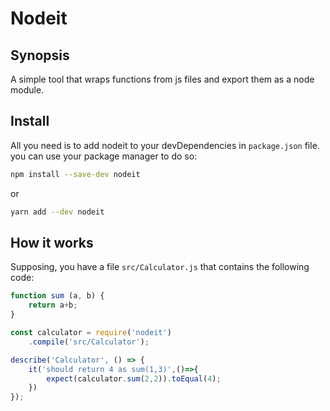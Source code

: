 # Nodeit

## Synopsis

A simple tool that wraps functions from js files and export them as a node module.

## Install

All you need is to add nodeit to your devDependencies in `package.json` file.
you can use your package manager to do so:

```bash
npm install --save-dev nodeit
```

or

```bash
yarn add --dev nodeit
```

## How it works

Supposing, you have a file `src/Calculator.js` that contains the following code:

```js
function sum (a, b) {
    return a+b;
}
```

```js
const calculator = require('nodeit')
    .compile('src/Calculator');

describe('Calculator', () => {
    it('should return 4 as sum(1,3)',()=>{
        expect(calculator.sum(2,2)).toEqual(4);
    })
});
```
